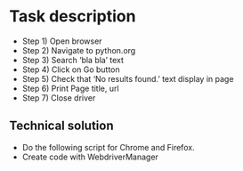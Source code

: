 # Task description

* Step 1) Open browser
* Step 2) Navigate to python.org
* Step 3) Search ‘bla bla’ text
* Step 4) Click on Go button
* Step 5) Check that ‘No results found.’ text display in page
* Step 6) Print Page title, url
* Step 7) Close driver


## Technical solution
* Do the following script for Chrome and Firefox.
* Create code with WebdriverManager

